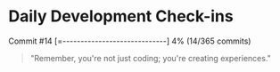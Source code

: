 # Daily Development Check-ins

Commit #14
[=-----------------------------] 4% (14/365 commits)

> "Remember, you're not just coding; you're creating experiences."